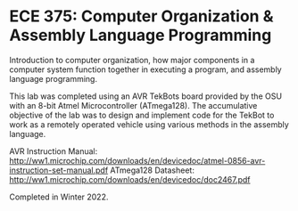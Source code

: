 # ECE 375: Computer Organization & Assembly Language Programming

Introduction to computer organization, how major components in a computer system function together in executing a program, and assembly language programming. 

This lab was completed using an AVR TekBots board provided by the OSU with an 8-bit Atmel Microcontroller (ATmega128). The accumulative objective of the lab was to design and implement code for the TekBot to work as a remotely operated vehicle using various methods in the assembly language.

AVR Instruction Manual: http://ww1.microchip.com/downloads/en/devicedoc/atmel-0856-avr-instruction-set-manual.pdf
ATmega128 Datasheet: http://ww1.microchip.com/downloads/en/devicedoc/doc2467.pdf

Completed in Winter 2022. 
